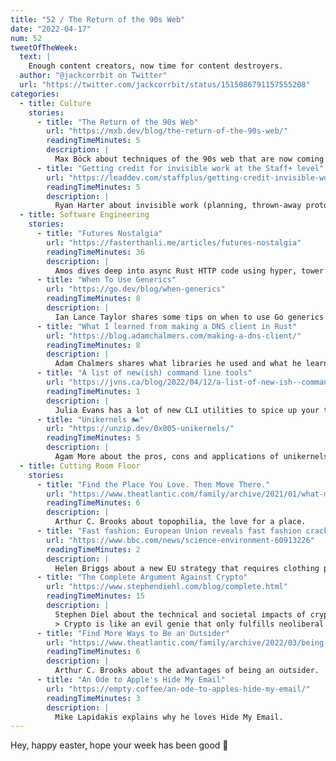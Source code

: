 ```yaml
---
title: "52 / The Return of the 90s Web"
date: "2022-04-17"
num: 52
tweetOfTheWeek:
  text: |
    Enough content creators, now time for content destroyers.
  author: "@jackcorrbit on Twitter"
  url: "https://twitter.com/jackcorrbit/status/1515086791157555208"
categories:
  - title: Culture
    stories:
      - title: "The Return of the 90s Web"
        url: "https://mxb.dev/blog/the-return-of-the-90s-web/"
        readingTimeMinutes: 5
        description: |
          Max Böck about techniques of the 90s web that are now coming back. Who wants to start a webring with me?
      - title: "Getting credit for invisible work at the Staff+ level"
        url: "https://leaddev.com/staffplus/getting-credit-invisible-work-staff-level"
        readingTimeMinutes: 5
        description: |
          Ryan Harter about invisible work (planning, thrown-away prototypes, etc.).
  - title: Software Engineering
    stories:
      - title: "Futures Nostalgia"
        url: "https://fasterthanli.me/articles/futures-nostalgia"
        readingTimeMinutes: 36
        description: |
          Amos dives deep into async Rust HTTP code using hyper, tower and a few Rust crimes.
      - title: "When To Use Generics"
        url: "https://go.dev/blog/when-generics"
        readingTimeMinutes: 8
        description: |
          Ian Lance Taylor shares some tips on when to use Go generics and when to prefer interface types or reflection.
      - title: "What I learned from making a DNS client in Rust"
        url: "https://blog.adamchalmers.com/making-a-dns-client/"
        readingTimeMinutes: 8
        description: |
          Adam Chalmers shares what libraries he used and what he learned implementing a DNS client in Rust.
      - title: "A list of new(ish) command line tools"
        url: "https://jvns.ca/blog/2022/04/12/a-list-of-new-ish--command-line-tools/"
        readingTimeMinutes: 1
        description: |
          Julia Evans has a lot of new CLI utilities to spice up your terminal.
      - title: "Unikernels 🏍️"
        url: "https://unzip.dev/0x005-unikernels/"
        readingTimeMinutes: 5
        description: |
          Agam More about the pros, cons and applications of unikernels.
  - title: Cutting Room Floor
    stories:
      - title: "Find the Place You Love. Then Move There."
        url: "https://www.theatlantic.com/family/archive/2021/01/what-moving-house-can-do-your-happiness/617667/"
        readingTimeMinutes: 6
        description: |
          Arthur C. Brooks about topophilia, the love for a place.
      - title: "Fast fashion: European Union reveals fast fashion crackdown"
        url: "https://www.bbc.com/news/science-environment-60913226"
        readingTimeMinutes: 2
        description: |
          Helen Briggs about a new EU strategy that requires clothing producers to create longer-lasting and easier-to-repair products.
      - title: "The Complete Argument Against Crypto"
        url: "https://www.stephendiehl.com/blog/complete.html"
        readingTimeMinutes: 15
        description: |
          Stephen Diel about the technical and societal impacts of crypto.
          > Crypto is like an evil genie that only fulfills neoliberal grifters' darkest wishes.
      - title: "Find More Ways to Be an Outsider"
        url: "https://www.theatlantic.com/family/archive/2022/03/being-an-outsider-benefits-third-culture-kids/627011/"
        readingTimeMinutes: 6
        description: |
          Arthur C. Brooks about the advantages of being an outsider.
      - title: "An Ode to Apple's Hide My Email"
        url: "https://empty.coffee/an-ode-to-apples-hide-my-email/"
        readingTimeMinutes: 3
        description: |
          Mike Lapidakis explains why he loves Hide My Email.
---
```


Hey, happy easter, hope your week has been good 🐣
